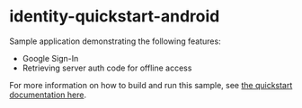 # identity-quickstart-android
Sample application demonstrating the following features:

  * Google Sign-In
  * Retrieving server auth code for offline access

For more information on how to build and run this sample, see
[the quickstart documentation here](https://developers.google.com/identity/sign-in/quickstart).
